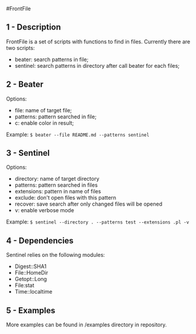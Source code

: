 #FrontFile

1 - Description
---------------

FrontFile is a set of scripts with functions to find in files.
Currently there are two scripts:

* beater: search patterns in file;
* sentinel: search patterns in directory after call beater for each files; 


2 - Beater
----------
Options:

* file: name of target file;
* patterns: pattern searched in file;
* c: enable color in result;

Example:
`$ beater --file README.md --patterns sentinel`

3 - Sentinel
------------
Options:

* directory: name of target directory
* patterns: pattern searched in files
* extensions: pattern in name of files
* exclude: don't open files with this pattern
* recover: save search after only changed files will be opened 
* v: enable verbose mode

Example:
`$ sentinel --directory . --patterns test --extensions .pl -v`

4 - Dependencies
----------------

Sentinel relies on the following modules:

* Digest::SHA1
* File::HomeDir 
* Getopt::Long
* File:stat
* Time::localtime

5 - Examples
------------

More examples can be found in /examples directory in repository.
